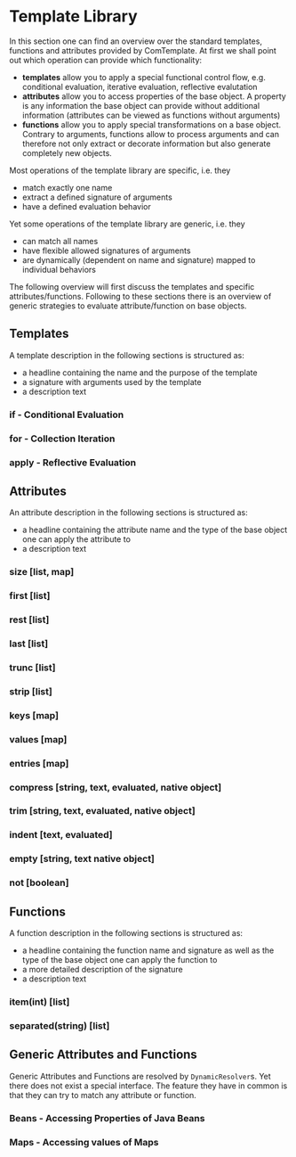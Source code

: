 # Template Library

In this section one can find an overview over the standard templates, functions and attributes provided by ComTemplate. At first we shall point out which operation can provide which functionality:

 - **templates** allow you to apply a special functional control flow, e.g. conditional evaluation, iterative evaluation, reflective evalutation
 - **attributes** allow you to access properties of the base object. A property is any information the base object can provide without additional information (attributes can be viewed as functions without arguments)
 - **functions** allow you to apply special transformations on a base object. Contrary to arguments, functions allow to process arguments and can therefore not only extract or decorate information but also generate completely new objects.

Most operations of the template library are specific, i.e. they

 - match exactly one name
 - extract a defined signature of arguments
 - have a defined evaluation behavior
 
Yet some operations of the template library are generic, i.e. they

 - can match all names
 - have flexible allowed signatures of arguments
 - are dynamically (dependent on name and signature) mapped to individual behaviors

The following overview will first discuss the templates and specific attributes/functions. Following to these sections there is an overview of generic strategies to evaluate attribute/function on base objects.

## Templates

A template description in the following sections is structured as:

 - a headline containing the name and the purpose of the template
 - a signature with arguments used by the template
 - a description text

### if - Conditional Evaluation

### for - Collection Iteration

### apply - Reflective Evaluation

## Attributes

An attribute description in the following sections is structured as:

 - a headline containing the attribute name and the type of the base object one can apply the attribute to
 - a description text

### size [list, map]

### first [list]

### rest [list]

### last [list]

### trunc [list]

### strip [list]

### keys [map]

### values [map]

### entries [map]

### compress [string, text, evaluated, native object]

### trim [string, text, evaluated, native object]

### indent [text, evaluated]

### empty [string, text native object]

### not [boolean]

## Functions

A function description in the following sections is structured as:

 - a headline containing the function name and signature as well as the type of the base object one can apply the function to
 - a more detailed description of the signature
 - a description text

### item(int) [list]

### separated(string) [list]

## Generic Attributes and Functions

Generic Attributes and Functions are resolved by `DynamicResolver`s. Yet there does not exist a special interface. The feature they have in common is that they can try to match any attribute or function. 

### Beans - Accessing Properties of Java Beans

### Maps - Accessing values of Maps



